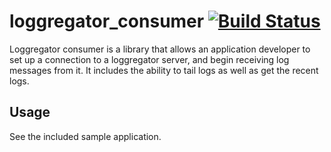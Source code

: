 loggregator_consumer [![Build Status](https://travis-ci.org/cloudfoundry/loggregator_consumer.svg)](https://travis-ci.org/cloudfoundry/loggregator_consumer)
==================

Loggregator consumer is a library that allows an application developer to set up
a connection to a loggregator server, and begin receiving log messages from it.
It includes the ability to tail logs as well as get the recent logs.

Usage
------------------
See the included sample application.

